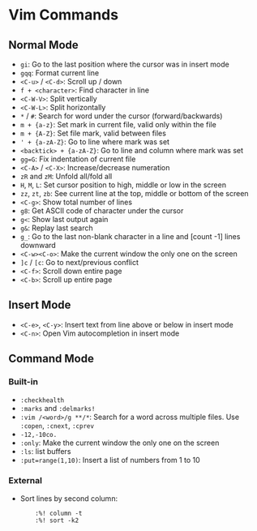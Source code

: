 # Vim Commands

## Normal Mode

- ``gi``: Go to the last position where the cursor was in insert mode
- `gqq`: Format current line
- `<C-u>` / `<C-d>`: Scroll up / down
- `f + <character>`: Find character in line
- ``<C-W-V>``: Split vertically
- `<C-W-L>`: Split horizontally
- `*` / `#`: Search for word under the cursor (forward/backwards)
- `m + {a-z}`: Set mark in current file, valid only within the file
- `m + {A-Z}`: Set file mark, valid between files
- `' + {a-zA-Z}`: Go to line where mark was set
- `<backtick> + {a-zA-Z}`: Go to line and column where mark was set
- `gg=G`: Fix indentation of current file
- `<C-A>` / `<C-X>`: Increase/decrease numeration
- `zR` and `zM`: Unfold all/fold all
- `H`, `M`, `L`: Set cursor position to high, middle or low in the screen
- `zz`, `zt`, `zb`: See current line at the top, middle or bottom of the screen
- `<C-g>`: Show total number of lines
- `g8`: Get ASCII code of character under the cursor
- `g<`: Show last output again
- `g&`: Replay last search
- `g_`: Go to the last non-blank character in a line and [count -1] lines
  downward
- `<C-w><C-o>`: Make the current window the only one on the screen
- `]c` / `[c`: Go to next/previous conflict
- `<C-f>`: Scroll down entire page
- `<C-b>`: Scroll up entire page

## Insert Mode

- `<C-e>`, `<C-y>`: Insert text from line above or below in insert mode
- `<C-n>`: Open Vim autocompletion in insert mode

## Command Mode

### Built-in

- `:checkhealth`
- `:marks` and `:delmarks!`
- `:vim /<word>/g **/*`: Search for a word across multiple files. Use `:copen`,
  `:cnext`, `:cprev`
- `-12,-10co.`
- `:only`: Make the current window the only one on the screen
- `:ls`: list buffers
- `:put=range(1,10)`: Insert a list of numbers from 1 to 10


### External

- Sort lines by second column:

          :%! column -t
          :%! sort -k2

